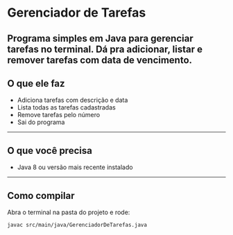 # Gerenciador de Tarefas

Programa simples em Java para gerenciar tarefas no terminal. Dá pra adicionar, listar e remover tarefas com data de vencimento.
---
## O que ele faz
- Adiciona tarefas com descrição e data
- Lista todas as tarefas cadastradas
- Remove tarefas pelo número
- Sai do programa
---
## O que você precisa

- Java 8 ou versão mais recente instalado
---
## Como compilar

Abra o terminal na pasta do projeto e rode:
```bash
javac src/main/java/GerenciadorDeTarefas.java
